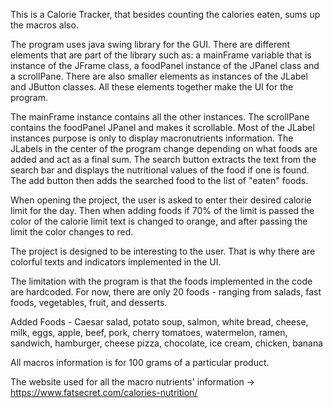 This is a Calorie Tracker, that besides counting the calories eaten, sums up the macros also.

The program uses java swing library for the GUI. There are different elements that are part of the library such as: a mainFrame variable that is instance of the JFrame class, a foodPanel instance of the JPanel class and a scrollPane. There are also smaller elements as instances of the JLabel and JButton classes. All these elements together make the UI for the program.

The mainFrame instance contains all the other instances. The scrollPane contains the foodPanel JPanel and makes it scrollable. Most of the JLabel instances purpose is only to display macronutrients information. The JLabels in the center of the program change depending on what foods are added and act as a final sum. The search button extracts the text from the search bar and displays the nutritional values of the food if one is found. The add button then adds the searched food to the list of "eaten" foods.

When opening the project, the user is asked to enter their desired calorie limit for the day. Then when adding foods if 70% of the limit is passed the color of the calorie limit text is changed to orange, and after passing the limit the color changes to red.

The project is designed to be interesting to the user. That is why there are colorful texts and indicators implemented in the UI.

The limitation with the program is that the foods implemented in the code are hardcoded. For now, there are only 20 foods - ranging from salads, fast foods, vegetables, fruit, and desserts.

Added Foods - Caesar salad, potato soup, salmon, white bread, cheese, milk, eggs, apple, beef, pork, cherry tomatoes, watermelon, ramen, sandwich, hamburger, cheese pizza, chocolate, ice cream, chicken, banana

All macros information is for 100 grams of a particular product.

The website used for all the macro nutrients' information -> https://www.fatsecret.com/calories-nutrition/